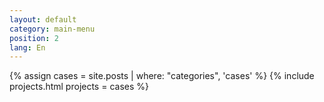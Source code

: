 ```yaml
---
layout: default
category: main-menu
position: 2
lang: En
---
```


{% assign cases = site.posts | where: "categories", 'cases' %}
{% include projects.html projects = cases %}
